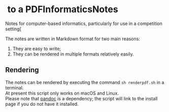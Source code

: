 #   to a PDFInformaticsNotes

Notes for computer-based informatics, particularly for use in a competition setting\[

The notes are written in Markdown format for two main reasons:

1. They are easy to write;
2. They can be rendered in multiple formats relatively easily.

## Rendering

The notes can be rendered by executing the command `sh renderpdf.sh` in a terminal.  
At present this script only works on macOS and Linux.  
Please note that [pandoc](http://pandoc.org/) is a dependency; the script will link to the install page if you do not have it installed.

